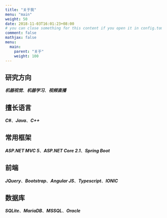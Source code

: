 ```yaml
---
title: "关于我"
menu: "main"
weight: 50
date: 2018-11-03T16:01:23+08:00
# you can close something for this content if you open it in config.toml.
comment: false
mathjax: false
menu:
  main:
    parent: "关于"
    weight: 100
---
```


## 研究方向

***机器视觉***、***机器学习***、***视频直播***

## 擅长语言

***C#***、***Java***、***C++***

## 常用框架

***ASP.NET MVC 5***、***ASP.NET Core 2.1***、***Spring Boot***

## 前端

***JQuery***、***Bootstrap***、***Angular JS***、***Typescript***、***IONIC***

## 数据库

***SQLite***、***MariaDB***、***MSSQL***、***Oracle***